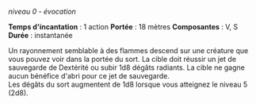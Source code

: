 *niveau 0 - évocation*

**Temps d'incantation** : 1 action
**Portée** : 18 mètres
**Composantes** : V, S
**Durée** : instantanée

Un rayonnement semblable à des flammes descend sur une créature que vous pouvez voir dans la portée du sort. La cible doit réussir un jet de sauvegarde de Dextérité ou subir 1d8 dégâts radiants. La cible ne gagne aucun bénéfice d'abri pour ce jet de sauvegarde.  
Les dégâts du sort augmentent de 1d8 lorsque vous atteignez le niveau 5 (2d8).